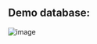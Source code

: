## Demo database:
![image](https://github.com/hoangtien2k3qx1/demo-microservices/assets/122768076/0171fd03-92a8-4f46-a725-22d68320b2b7)

